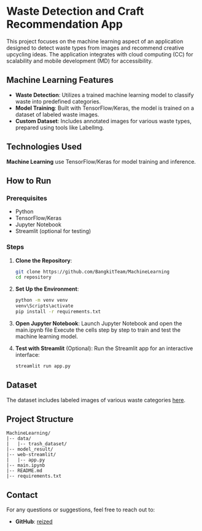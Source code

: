 # Waste Detection and Craft Recommendation App

This project focuses on the machine learning aspect of an application designed to detect waste types from images and recommend creative upcycling ideas. The application integrates with cloud computing (CC) for scalability and mobile development (MD) for accessibility.

## Machine Learning Features

- **Waste Detection**: Utilizes a trained machine learning model to classify waste into predefined categories.
- **Model Training**: Built with TensorFlow/Keras, the model is trained on a dataset of labeled waste images.
- **Custom Dataset**: Includes annotated images for various waste types, prepared using tools like LabelImg.

## Technologies Used

**Machine Learning** use TensorFlow/Keras for model training and inference.

## How to Run

### Prerequisites

- Python
- TensorFlow/Keras
- Jupyter Notebook
- Streamlit (optional for testing)

### Steps

1. **Clone the Repository**:
   ```bash
   git clone https://github.com/BangkitTeam/MachineLearning
   cd repository
   ```

2. **Set Up the Environment**:
   ```bash
   python -m venv venv
   venv\Scripts\activate
   pip install -r requirements.txt
   ```

3. **Open Jupyter Notebook**:
   Launch Jupyter Notebook and open the main.ipynb file
   Execute the cells step by step to train and test the machine learning model.

4. **Test with Streamlit** (Optional):
   Run the Streamlit app for an interactive interface:
   ```bash
   streamlit run app.py
   ```

## Dataset

The dataset includes labeled images of various waste categories [here](https://drive.google.com/drive/folders/1S8awIBJqLY7EAaBW3l4YeVSCcQDnTfi3?usp=sharing).

## Project Structure

```
MachineLearning/
|-- data/
|   |-- trash_dataset/
|-- model_result/
|-- web-streamlit/
|   |-- app.py
|-- main.ipynb
|-- README.md
|-- requirements.txt
```

## Contact

For any questions or suggestions, feel free to reach out to:
- **GitHub**: [reized](https://github.com/reized)
